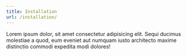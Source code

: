 ```yaml
---
title: Installation
url: /installation/
---
```


Lorem ipsum dolor, sit amet consectetur adipisicing elit. Sequi ducimus molestiae a quod, eum eveniet aut numquam iusto architecto maxime distinctio commodi expedita modi dolores!
